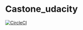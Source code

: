 # Castone_udacity
[![CircleCI](https://circleci.com/gh/Xuanduc1506/Castone_udacity.svg?style=svg)](https://circleci.com/gh/Xuanduc1506/Castone_udacity)
